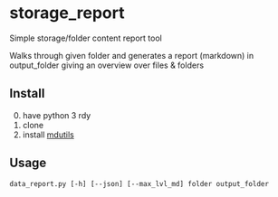 # storage_report
Simple storage/folder content report tool

Walks through given folder and generates a report (markdown) in output_folder giving an overview over files & folders 

## Install

0. have python 3 rdy
1. clone
2. install [mdutils](https://github.com/didix21/mdutils) 

## Usage

``data_report.py [-h] [--json] [--max_lvl_md] folder output_folder``
